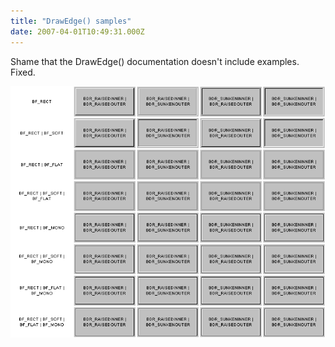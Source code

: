 ```yaml
---
title: "DrawEdge() samples"
date: 2007-04-01T10:49:31.000Z
---
```

Shame that the DrawEdge() documentation doesn't include examples. Fixed.

![](/images/2007/2007-04-01-drawedge-samples/draw_edge.png)
